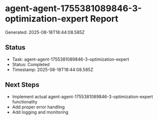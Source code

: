 # agent-agent-1755381089846-3-optimization-expert Report

Generated: 2025-08-18T18:44:08.585Z

## Status
- Task: agent-agent-1755381089846-3-optimization-expert
- Status: Completed
- Timestamp: 2025-08-18T18:44:08.585Z

## Next Steps
- Implement actual agent-agent-1755381089846-3-optimization-expert functionality
- Add proper error handling
- Add logging and monitoring
